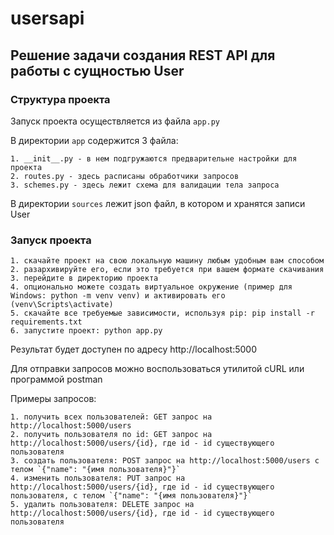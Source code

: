 # usersapi
## Решение задачи создания REST API для работы с сущностью User

### Структура проекта
Запуск проекта осуществляется из файла `app.py`

В директории `app` содержится 3 файла:

    1. __init__.py - в нем подгружаются предварительне настройки для проекта
    2. routes.py - здесь расписаны обработчики запросов
    3. schemes.py - здесь лежит схема для валидации тела запроса

В директории `sources` лежит json файл, в котором и хранятся записи User

### Запуск проекта

    1. скачайте проект на свою локальную машину любым удобным вам способом
    2. разархивируйте его, если это требуется при вашем формате скачивания
    3. перейдите в директорию проекта
    4. опционально можете создать виртуальное окружение (пример для Windows: python -m venv venv) и активировать его (venv\Scripts\activate)
    5. скачайте все требуемые зависимости, используя pip: pip install -r requirements.txt
    6. запустите проект: python app.py

Результат будет доступен по адресу http://localhost:5000

Для отправки запросов можно воспользоваться утилитой cURL или программой postman

Примеры запросов:

    1. получить всех пользователей: GET запрос на http://localhost:5000/users
    2. получить пользователя по id: GET запрос на http://localhost:5000/users/{id}, где id - id существующего пользователя
    3. создать пользователя: POST запрос на http://localhost:5000/users с телом `{"name": "{имя пользователя}"}`
    4. изменить пользователя: PUT запрос на http://localhost:5000/users/{id}, где id - id существующего пользователя, с телом `{"name": "{имя пользователя}"}`
    5. удалить пользователя: DELETE запрос на http://localhost:5000/users/{id}, где id - id существующего пользователя
